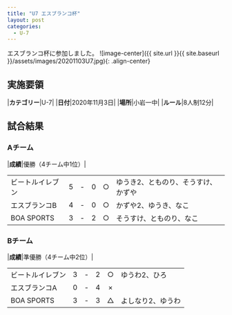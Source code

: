 ```yaml
---
title: "U7 エスブランコ杯"
layout: post
categories:
  - U-7
---
```


エスブランコ杯に参加しました。
![image-center]({{ site.url }}{{ site.baseurl }}/assets/images/20201103U7.jpg){: .align-center}


## 実施要領

|**カテゴリー**|U-7|
|**日付**|2020年11月3日|
|**場所**|小岩一中|
|**ルール**|8人制12分|

## 試合結果

### Aチーム

|**成績**|優勝（4チーム中1位）|

|            |    |   |    |         |    |
|:-----------|:--:|:-:|:--:|:--:|:--------|
|ビートルイレブン|    5| - |   0|○|ゆうき2、とものり、そうすけ、かずや|
|エスブランコB|    4| - |   0|○|かずや2、ゆうき、なこ|
|BOA SPORTS|    3| - |  2|○|そうすけ、とものり、なこ|

### Bチーム

|**成績**|準優勝（4チーム中2位）|

|            |    |   |    |         |    |
|:-----------|:--:|:-:|:--:|:--:|:--------|
|ビートルイレブン|    3| - |   2|○|ゆうわ2、ひろ|
|エスブランコA|    0| - |   4|×||
|BOA SPORTS|    3| - |  3|△|よしなり2、ゆうわ|
